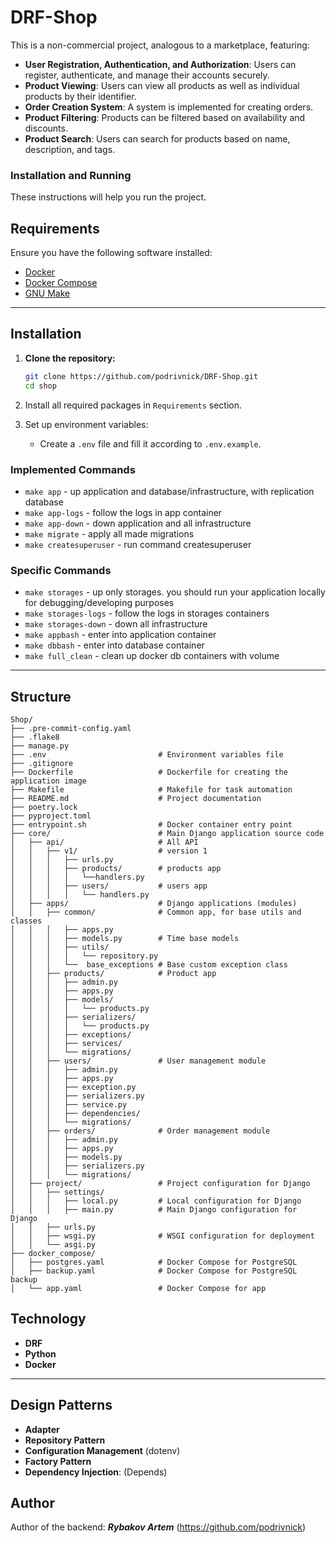 # DRF-Shop

This is a non-commercial project, analogous to a marketplace, featuring:

* **User Registration, Authentication, and Authorization**: Users can register, authenticate, and manage their accounts securely.
* **Product Viewing**: Users can view all products as well as individual products by their identifier.
* **Order Creation System**: A system is implemented for creating orders.
* **Product Filtering**: Products can be filtered based on availability and discounts.
* **Product Search**: Users can search for products based on name, description, and tags.



### Installation and Running

These instructions will help you run the project.

## Requirements

Ensure you have the following software installed:

- [Docker](https://www.docker.com/get-started)
- [Docker Compose](https://docs.docker.com/compose/install/)
- [GNU Make](https://www.gnu.org/software/make/)

___
## Installation

1. **Clone the repository:**
   ```bash
   git clone https://github.com/podrivnick/DRF-Shop.git
   cd shop
   ```

2. Install all required packages in `Requirements` section.
3. Set up environment variables:
   - Create a `.env` file and fill it according to `.env.example`.

### Implemented Commands

* `make app` - up application and database/infrastructure, with replication database
* `make app-logs` - follow the logs in app container
* `make app-down` - down application and all infrastructure
* `make migrate` - apply all made migrations
* `make createsuperuser` - run command createsuperuser

### Specific Commands

* `make storages` - up only storages. you should run your application locally for debugging/developing purposes 
* `make storages-logs` - follow the logs in storages containers
* `make storages-down` - down all infrastructure
* `make appbash` - enter into application container
* `make dbbash` - enter into database container
* `make full_clean` - clean up docker db containers with volume

___
## Structure

```plaintext
Shop/
├── .pre-commit-config.yaml
├── .flake8   
├── manage.py                    
├── .env                         # Environment variables file
├── .gitignore
├── Dockerfile                   # Dockerfile for creating the application image
├── Makefile                     # Makefile for task automation
├── README.md                    # Project documentation
├── poetry.lock
├── pyproject.toml
├── entrypoint.sh                # Docker container entry point
├── core/                        # Main Django application source code
│   ├── api/                     # All API
│   │   ├── v1/                  # version 1
│   │   │   ├── urls.py
│   │   │   ├── products/        # products app
│   │   │   │   └──handlers.py
│   │   │   ├── users/           # users app
│   │   │   │   └── handlers.py
│   ├── apps/                    # Django applications (modules)
│   │   ├── common/              # Common app, for base utils and classes
│   │   │   ├── apps.py
│   │   │   ├── models.py        # Time base models
│   │   │   ├── utils/
│   │   │   │   └── repository.py        
│   │   │   └──  base_exceptions # Base custom exception class
│   │   ├── products/            # Product app
│   │   │   ├── admin.py
│   │   │   ├── apps.py
│   │   │   ├── models/
│   │   │   │   └── products.py
│   │   │   ├── serializers/
│   │   │   │   └── products.py
│   │   │   ├── exceptions/
│   │   │   ├── services/
│   │   │   └── migrations/
│   │   ├── users/               # User management module
│   │   │   ├── admin.py
│   │   │   ├── apps.py
│   │   │   ├── exception.py
│   │   │   ├── serializers.py
│   │   │   ├── service.py
│   │   │   ├── dependencies/
│   │   │   └── migrations/
│   │   ├── orders/              # Order management module
│   │   │   ├── admin.py
│   │   │   ├── apps.py
│   │   │   ├── models.py
│   │   │   ├── serializers.py
│   │   │   └── migrations/
│   ├── project/                 # Project configuration for Django
│   │   ├── settings/
│   │   │   ├── local.py         # Local configuration for Django
│   │   │   ├── main.py          # Main Django configuration for Django
│   │   ├── urls.py
│   │   ├── wsgi.py              # WSGI configuration for deployment
│   │   └── asgi.py              
├── docker_compose/              
│   ├── postgres.yaml            # Docker Compose for PostgreSQL
│   ├── backup.yaml              # Docker Compose for PostgreSQL backup
│   └── app.yaml                 # Docker Compose for app
```

## Technology
+ **DRF**
+ **Python**
+ **Docker**

___
## Design Patterns
+ **Adapter**
+ **Repository Pattern**
+ **Configuration Management** (dotenv)
+ **Factory Pattern**
+ **Dependency Injection**: (Depends)

## Author
Author of the backend: ***Rybakov Artem***  (https://github.com/podrivnick)